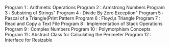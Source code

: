 Program 1  : Arithmetic Operations
Program 2  : Armstrong Numbers
Program 3  : Substring of Strings"
Program 4  : Divide By Zero Exception"
Program 5  : Pascal of a Triangle(Print Pattern
Program 6  : Floyd,s Triangle
Program 7  : Read and Copy a Text File
Program 8  : Implementation of Stack Operations
Program 9  : Complex Numbers
Program 10 : Polymorphism Concepts
Program 11 : Abstract Class for Calculating the Perimeter
Program 12 : Interface for Resizable
